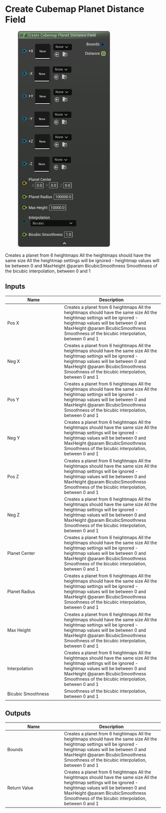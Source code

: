 # Create Cubemap Planet Distance Field

<div align="left" data-full-width="false"><figure><img src="../../../.gitbook/assets/create_cubemap_planet_distance_field.png" alt=""><figcaption></figcaption></figure></div>

Creates a planet from 6 heightmaps All the heightmaps should have the same size All the heightmap settings will be ignored - heightmap values will be between 0 and MaxHeight @param BicubicSmoothness Smoothness of the bicubic interpolation, between 0 and 1

## Inputs

<table><thead><tr><th width="170">Name</th><th>Description</th></tr></thead><tbody><tr><td>Pos X</td><td>Creates a planet from 6 heightmaps All the heightmaps should have the same size All the heightmap settings will be ignored - heightmap values will be between 0 and MaxHeight @param BicubicSmoothness Smoothness of the bicubic interpolation, between 0 and 1</td></tr><tr><td>Neg X</td><td>Creates a planet from 6 heightmaps All the heightmaps should have the same size All the heightmap settings will be ignored - heightmap values will be between 0 and MaxHeight @param BicubicSmoothness Smoothness of the bicubic interpolation, between 0 and 1</td></tr><tr><td>Pos Y</td><td>Creates a planet from 6 heightmaps All the heightmaps should have the same size All the heightmap settings will be ignored - heightmap values will be between 0 and MaxHeight @param BicubicSmoothness Smoothness of the bicubic interpolation, between 0 and 1</td></tr><tr><td>Neg Y</td><td>Creates a planet from 6 heightmaps All the heightmaps should have the same size All the heightmap settings will be ignored - heightmap values will be between 0 and MaxHeight @param BicubicSmoothness Smoothness of the bicubic interpolation, between 0 and 1</td></tr><tr><td>Pos Z</td><td>Creates a planet from 6 heightmaps All the heightmaps should have the same size All the heightmap settings will be ignored - heightmap values will be between 0 and MaxHeight @param BicubicSmoothness Smoothness of the bicubic interpolation, between 0 and 1</td></tr><tr><td>Neg Z</td><td>Creates a planet from 6 heightmaps All the heightmaps should have the same size All the heightmap settings will be ignored - heightmap values will be between 0 and MaxHeight @param BicubicSmoothness Smoothness of the bicubic interpolation, between 0 and 1</td></tr><tr><td>Planet Center</td><td>Creates a planet from 6 heightmaps All the heightmaps should have the same size All the heightmap settings will be ignored - heightmap values will be between 0 and MaxHeight @param BicubicSmoothness Smoothness of the bicubic interpolation, between 0 and 1</td></tr><tr><td>Planet Radius</td><td>Creates a planet from 6 heightmaps All the heightmaps should have the same size All the heightmap settings will be ignored - heightmap values will be between 0 and MaxHeight @param BicubicSmoothness Smoothness of the bicubic interpolation, between 0 and 1</td></tr><tr><td>Max Height</td><td>Creates a planet from 6 heightmaps All the heightmaps should have the same size All the heightmap settings will be ignored - heightmap values will be between 0 and MaxHeight @param BicubicSmoothness Smoothness of the bicubic interpolation, between 0 and 1</td></tr><tr><td>Interpolation</td><td>Creates a planet from 6 heightmaps All the heightmaps should have the same size All the heightmap settings will be ignored - heightmap values will be between 0 and MaxHeight @param BicubicSmoothness Smoothness of the bicubic interpolation, between 0 and 1</td></tr><tr><td>Bicubic Smoothness</td><td>Smoothness of the bicubic interpolation, between 0 and 1</td></tr></tbody></table>

## Outputs

<table><thead><tr><th width="170">Name</th><th>Description</th></tr></thead><tbody><tr><td>Bounds</td><td>Creates a planet from 6 heightmaps All the heightmaps should have the same size All the heightmap settings will be ignored - heightmap values will be between 0 and MaxHeight @param BicubicSmoothness Smoothness of the bicubic interpolation, between 0 and 1</td></tr><tr><td>Return Value</td><td>Creates a planet from 6 heightmaps All the heightmaps should have the same size All the heightmap settings will be ignored - heightmap values will be between 0 and MaxHeight @param BicubicSmoothness Smoothness of the bicubic interpolation, between 0 and 1</td></tr></tbody></table>
